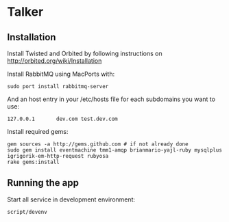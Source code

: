 # Talker

## Installation

Install Twisted and Orbited by following instructions on http://orbited.org/wiki/Installation

Install RabbitMQ using MacPorts with:

    sudo port install rabbitmq-server

And an host entry in your /etc/hosts file for each subdomains you want to use:

    127.0.0.1       dev.com test.dev.com

Install required gems:
    
    gem sources -a http://gems.github.com # if not already done
    sudo gem install eventmachine tmm1-amqp brianmario-yajl-ruby mysqlplus igrigorik-em-http-request rubyosa
    rake gems:install

## Running the app

Start all service in development environment:

    script/devenv
